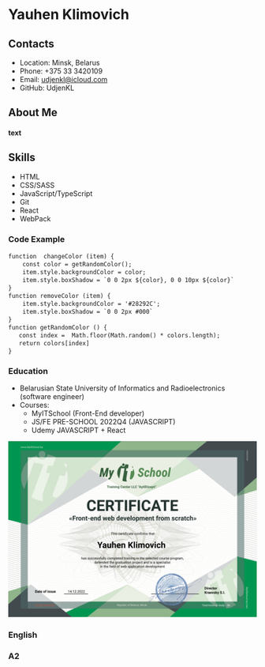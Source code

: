 

# Yauhen Klimovich


## Contacts


+ Location: Minsk, Belarus
+ Phone: +375 33 3420109
+ Email: udjenkl@icloud.com
+ GitHub: UdjenKL


## About Me

#### text



## Skills

+ HTML
+ CSS/SASS
+ JavaScript/TypeScript
+ Git
+ React
+ WebPack



### Code Example
```
function  changeColor (item) {
    const color = getRandomColor();
    item.style.backgroundColor = color;
    item.style.boxShadow = `0 0 2px ${color}, 0 0 10px ${color}`
}
function removeColor (item) {
    item.style.backgroundColor = '#28292C';
    item.style.boxShadow = `0 0 2px #000`
}
function getRandomColor () {
   const index =  Math.floor(Math.random() * colors.length);
   return colors[index]
}
```

### Education


+ Belarusian State University of Informatics and Radioelectronics (software engineer)
+ Courses:
  + MyITSchool (Front-End developer)
  + JS/FE PRE-SCHOOL 2022Q4 (JAVASCRIPT)
  + Udemy JAVASCRIPT + React

![Sertificate](https://raw.githubusercontent.com/UdjenKL/sertificate/main/%D0%A1%D0%BD%D0%B8%D0%BC%D0%BE%D0%BA%20%D1%8D%D0%BA%D1%80%D0%B0%D0%BD%D0%B0%202023-02-07%20%D0%B2%2020.42.31.png "MyITShool")

### English


### A2
